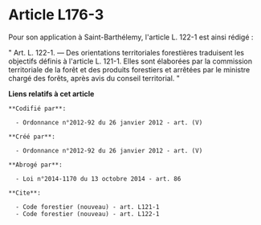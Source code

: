 # Article L176-3

Pour son application à Saint-Barthélemy, l'article L. 122-1 est ainsi rédigé : 

" Art. L. 122-1. ― Des orientations territoriales forestières traduisent les objectifs définis à l'article L. 121-1. Elles
sont élaborées par la commission territoriale de la forêt et des produits forestiers et arrêtées par le ministre chargé des
forêts, après avis du conseil territorial. "

**Liens relatifs à cet article**

	**Codifié par**:

	  - Ordonnance n°2012-92 du 26 janvier 2012 - art. (V)

	**Créé par**:

	  - Ordonnance n°2012-92 du 26 janvier 2012 - art. (V)

	**Abrogé par**:

	  - Loi n°2014-1170 du 13 octobre 2014 - art. 86

	**Cite**:

	  - Code forestier (nouveau) - art. L121-1
	  - Code forestier (nouveau) - art. L122-1
